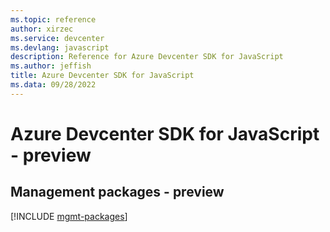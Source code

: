 ```yaml
---
ms.topic: reference
author: xirzec
ms.service: devcenter
ms.devlang: javascript
description: Reference for Azure Devcenter SDK for JavaScript
ms.author: jeffish
title: Azure Devcenter SDK for JavaScript
ms.data: 09/28/2022
---
```

# Azure Devcenter SDK for JavaScript - preview

## Management packages - preview
[!INCLUDE [mgmt-packages](devcenter-mgmt-index.md)]